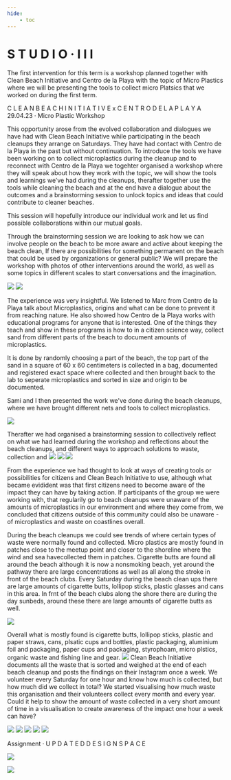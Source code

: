 ```yaml
---
hide:
    - toc
---
```


# S T U D I O · I I I

The first intervention for this term is a workshop planned together with Clean Beach Initiative and Centro de la Playa with the topic of Micro Plastics where we will be presenting the tools to collect micro Platsics that we worked on during the first term. 

C L E A N  B E A C H  I N I T I A T I V E  x  C E N T R O  D E   L A   P L A Y A
29.04.23 · Micro Plastic Workshop

This opportunity arose from the evolved collaboration and dialogues we have had with Clean Beach Initiative while participating in the beach cleanups they arrange on Saturdays. They have had contact with Centro de la Playa in the past but without continuation. To introduce the tools we have been working on to collect microplastics during the cleanup and to reconnect with Centro de la Playa we togehter organised a workshop where they will speak about how they work with the topic, we will show the tools and learnings we’ve had during the cleanups, therafter together use the tools while cleaning the beach and at the end have a dialogue about the outcomes and a brainstorming session to unlock topics and ideas that could contribute to cleaner beaches. 

This session will hopefully introduce our individual work and let us find possible collaborations within our mutual goals. 

Through the brainstorming session we are looking to ask how we can involve people on the beach to be more aware and active about keeping the beach clean, If there are possibilities for something permanent on the beach that could be used by organizations or general public? We will prepare the workshop with photos of other interventions around the world, as well as some topics in different scales to start conversations and the imagination. 

![](https://i.imgur.com/zmrEUOU.jpg)
![](https://i.imgur.com/L0bg0Z5.jpg)

The experience was very insightful. We listened to Marc from Centro de la Playa talk about Microplastics, origins and what can be done to prevent it from reaching nature. He also showed how Centro de la Playa works with educational programs for anyone that is interested. One of the things they teach and show in these programs is how to in a citizen science way, collect sand from different parts of the beach to document amounts of microplastics. 

It is done by randomly choosing a part of the beach, the top part of the sand in a square of 60 x 60 centimeters is collected in a bag, documented and registered exact space where collected and then brought back to the lab to seperate microplastics and sorted in size and origin to be documented. 

Sami and I then presented the work we've done during the beach cleanups, where we have brought different nets and tools to collect microplastics. 

![](https://hackmd.io/_uploads/SJU5XUUE3.jpg)

Therafter we had organised a brainstorming session to collectively reflect on what we had learned during the workshop and reflections about the beach cleanups, and different ways to approach solutions to waste, collection and 
![](https://hackmd.io/_uploads/S17qQULVh.jpg)
![](https://hackmd.io/_uploads/ryVcmI8Vh.jpg)
![](https://hackmd.io/_uploads/SkwcmILVh.jpg)

From the experience we had thought to look at ways of creating tools or possibilities for citizens and Clean Beach Initiative to use, although what became evidident was that first citizens need to become aware of the impact they can have by taking action. If participants of the group we were working with, that regularily go to beach cleanups were unaware of the amounts of microplastics in our environment and where they come from, we concluded that citizens outside of this community could also be unaware - of microplastics and waste on coastlines overall. 


During the beach cleanups we could see trends of where certain types of waste were normally found and collected. Micro plastics are mostly found in patches close to the meetup point and closer to the shoreline where the wind and sea havecollected them in patches. Cigarette butts are found all around the beach although it is now a nonsmoking beach, yet around the pathway there are large concentrations as well as all along the stroke in front of the beach clubs. Every Saturday during the beach clean ups there are large amounts of cigarette butts, lollipop sticks, plastic glasses and cans in this area. In frnt of the beach clubs along the shore there are during the day sunbeds, around these there are large amounts of cigarette butts as well. 

![](https://hackmd.io/_uploads/BylC7P38h.jpg)



Overall what is mostly found is cigarette butts, lollipop sticks, plastic and paper straws, cans, plsatic cups and bottles, plastic packaging, aluminium foil and packaging, paper cups and packaging, styrophoam, micro plstics, organic waste and fishing line and gear. 
![](https://hackmd.io/_uploads/SJ13XDnLn.jpg)
Clean Beach Initiative documents all the waste that is sorted and weighed at the end of each beach cleanup and posts the findings on their Instagram once a week. We volunteer every Saturday for one hour and know how much is collected, but how much did we collect in total? We started visualising how much waste this organisation and their volunteers collect every month and every year. Could it help to show the amount of waste collected in a very short amount of time in a visualisation to create awareness of the impact one hour a week can have?

![](https://hackmd.io/_uploads/ByCH4DnU2.jpg)
![](https://hackmd.io/_uploads/rkeIVD3U3.jpg)
![](https://hackmd.io/_uploads/rJbLVw3Uh.jpg)
![](https://hackmd.io/_uploads/r18LVw3I2.jpg)
![](https://hackmd.io/_uploads/Hkgd8Vw283.jpg)

Assignment · U P D A T E D   D E S I G N   S P A C E 


![](https://hackmd.io/_uploads/HJviND3Ih.png)

![](https://hackmd.io/_uploads/Hk4ApDhU3.jpg)

